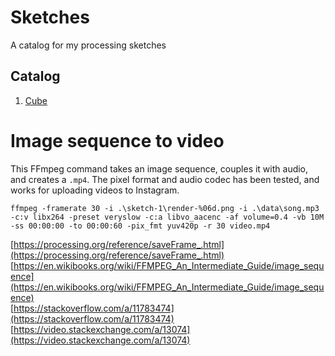 # Sketches
A catalog for my processing sketches

## Catalog

  1. [Cube](https://github.com/Syntox32/Sketches/tree/master/cube)

# Image sequence to video

This FFmpeg command takes an image sequence, couples it with audio, and creates a `.mp4`. The pixel format and audio codec has been tested, and works for uploading videos to Instagram.

```
ffmpeg -framerate 30 -i .\sketch-1\render-%06d.png -i .\data\song.mp3 -c:v libx264 -preset veryslow -c:a libvo_aacenc -af volume=0.4 -vb 10M -ss 00:00:00 -to 00:00:60 -pix_fmt yuv420p -r 30 video.mp4
```

[https://processing.org/reference/saveFrame_.html](https://processing.org/reference/saveFrame_.html)  
[https://en.wikibooks.org/wiki/FFMPEG_An_Intermediate_Guide/image_sequence](https://en.wikibooks.org/wiki/FFMPEG_An_Intermediate_Guide/image_sequence)  
[https://stackoverflow.com/a/11783474](https://stackoverflow.com/a/11783474)  
[https://video.stackexchange.com/a/13074](https://video.stackexchange.com/a/13074)  
